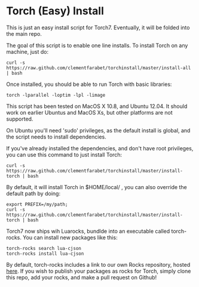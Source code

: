 Torch (Easy) Install
====================

This is just an easy install script for Torch7. Eventually, it will be folded into the main repo.

The goal of this script is to enable one line installs. To install Torch on any machine, just do:

    curl -s https://raw.github.com/clementfarabet/torchinstall/master/install-all | bash

Once installed, you should be able to run Torch with basic libraries:

    torch -lparallel -loptim -lpl -limage

This script has been tested on MacOS X 10.8, and Ubuntu 12.04. It should work on earlier 
Ubuntus and MacOS Xs, but other platforms are not supported.

On Ubuntu you'll need 'sudo' privileges, as the default install is global, 
and the script needs to install dependencies.

If you've already installed the dependencies, and don't have root privileges, you 
can use this command to just install Torch:

    curl -s https://raw.github.com/clementfarabet/torchinstall/master/install-torch | bash

By default, it will install Torch in $HOME/local/ , you can also override the
default path by doing:

    export PREFIX=/my/path;
    curl -s https://raw.github.com/clementfarabet/torchinstall/master/install-torch | bash

Torch7 now ships wih Luarocks, bundlde into an executable called torch-rocks.
You can install new packages like this:

    torch-rocks search lua-cjson
    torch-rocks install lua-cjson

By default, torch-rocks includes a link to our own Rocks repository, hosted
[here](https://github.com/andresy/torch-rocks). If you wish to publish your 
packages as rocks for Torch, simply clone this repo, add your rocks, and
make a pull request on Github!
